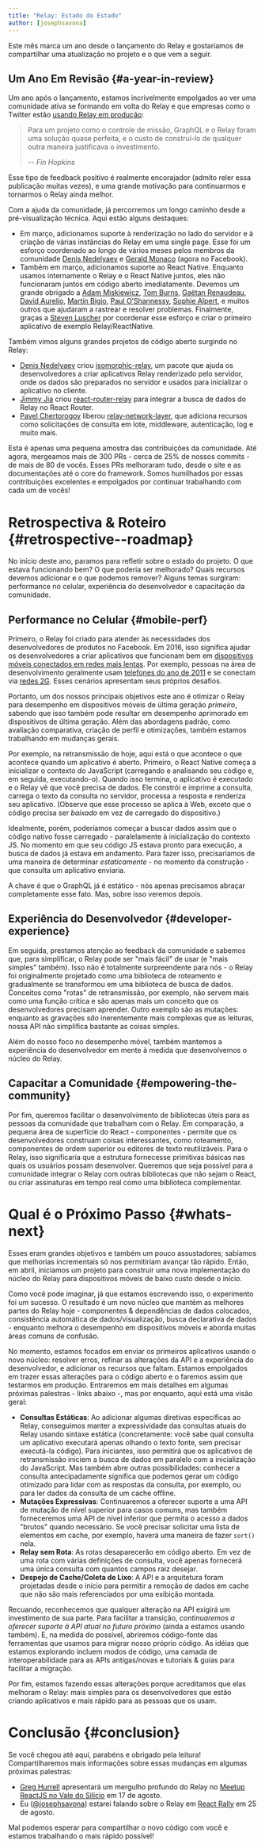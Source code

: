 ```yaml
---
title: "Relay: Estado do Estado"
author: [josephsavona]
---
```


Este mês marca um ano desde o lançamento do Relay e gostaríamos de compartilhar uma atualização no projeto e o que vem a seguir.

## Um Ano Em Revisão {#a-year-in-review}


Um ano após o lançamento, estamos incrivelmente empolgados ao ver uma comunidade ativa se formando em volta do Relay e que empresas como o Twitter estão [usando Relay em produção](https://fabric.io/blog/building-fabric-mission-control-with-graphql-and-relay):

> Para um projeto como o controle de missão, GraphQL e o Relay foram uma solução quase perfeita, e o custo de construí-lo de qualquer outra maneira justificava o investimento.
>
> -- <cite>Fin Hopkins</cite>

Esse tipo de feedback positivo é realmente encorajador (admito reler essa publicação muitas vezes), e uma grande motivação para continuarmos e tornarmos o Relay ainda melhor.

Com a ajuda da comunidade, já percorremos um longo caminho desde a pré-visualização técnica. Aqui estão alguns destaques:

- Em março, adicionamos suporte à renderização no lado do servidor e à criação de várias instâncias do Relay em uma single page. Esse foi um esforço coordenado ao longo de vários meses pelos membros da comunidade [Denis Nedelyaev](https://github.com/denvned) e [Gerald Monaco](https://github.com/devknoll) (agora no Facebook).
- Também em março, adicionamos suporte ao React Native. Enquanto usamos internamente o Relay e o React Native juntos, eles não funcionaram juntos em código aberto imediatamente. Devemos um grande obrigado a [Adam Miskiewicz](https://github.com/skevy), [Tom Burns](https://github.com/boourns), [Gaëtan Renaudeau](https://github.com/gre), [David Aurelio](https://github.com/davidaurelio), [Martín Bigio](https://github.com/martinbigio), [Paul O’Shannessy](https://github.com/zpao), [Sophie Alpert](https://github.com/sophiebits), e muitos outros que ajudaram a rastrear e resolver problemas. Finalmente, graças a [Steven Luscher](https://github.com/steveluscher) por coordenar esse esforço e criar o primeiro aplicativo de exemplo Relay/ReactNative.

Também vimos alguns grandes projetos de código aberto surgindo no Relay:

- [Denis Nedelyaev](https://github.com/denvned) criou [isomorphic-relay](https://github.com/denvned/isomorphic-relay/), um pacote que ajuda os desenvolvedores a criar aplicativos Relay renderizado pelo servidor, onde os dados são preparados no servidor e usados para inicializar o aplicativo no cliente.
- [Jimmy Jia](https://github.com/taion) criou [react-router-relay](https://github.com/relay-tools/react-router-relay) para integrar a busca de dados do Relay no React Router.
- [Pavel Chertorogov](https://github.com/nodkz) liberou [relay-network-layer](https://github.com/nodkz/react-relay-network-layer), que adiciona recursos como solicitações de consulta em lote, middleware, autenticação, log e muito mais.

Esta é apenas uma pequena amostra das contribuições da comunidade. Até agora, mergeamos mais de 300 PRs - cerca de 25% de nossos commits - de mais de 80 de vocês. Esses PRs melhoraram tudo, desde o site e as documentações até o core do framework. Somos humilhados por essas contribuições excelentes e empolgados por continuar trabalhando com cada um de vocês!

# Retrospectiva & Roteiro {#retrospective--roadmap}

No início deste ano, paramos para refletir sobre o estado do projeto. O que estava funcionando bem? O que poderia ser melhorado? Quais recursos devemos adicionar e o que podemos remover? Alguns temas surgiram: performance no celular, experiência do desenvolvedor e capacitação da comunidade.

## Performance no Celular {#mobile-perf}

Primeiro, o Relay foi criado para atender às necessidades dos desenvolvedores de produtos no Facebook. Em 2016, isso significa ajudar os desenvolvedores a criar aplicativos que funcionam bem em [dispositivos móveis conectados em redes mais lentas](https://newsroom.fb.com/news/2015/10/news-feed-fyi-building-for-all-connectivity/). Por exemplo, pessoas na área de desenvolvimento geralmente usam [telefones do ano de 2011](https://code.facebook.com/posts/307478339448736/year-class-a-classification-system-for-android/) e se conectam via [redes 2G](https://code.facebook.com/posts/952628711437136/classes-performance-and-network-segmentation-on-android/). Esses cenários apresentam seus próprios desafios.

Portanto, um dos nossos principais objetivos este ano é otimizar o Relay para desempenho em dispositivos móveis de última geração *primeiro*, sabendo que isso também pode resultar em desempenho aprimorado em dispositivos de última geração. Além das abordagens padrão, como avaliação comparativa, criação de perfil e otimizações, também estamos trabalhando em mudanças gerais.

Por exemplo, na retransmissão de hoje, aqui está o que acontece o que acontece quando um aplicativo é aberto. Primeiro, o React Native começa a inicializar o contexto do JavaScript (carregando e analisando seu código e, em seguida, executando-o). Quando isso termina, o aplicativo é executado e o Relay vê que você precisa de dados. Ele constrói e imprime a consulta, carrega o texto da consulta no servidor, processa a resposta e renderiza seu aplicativo. (Observe que esse processo se aplica à Web, exceto que o código precisa ser *baixado* em vez de carregado do dispositivo.)

Idealmente, porém, poderíamos começar a buscar dados assim que o código nativo fosse carregado - paralelamente à inicialização do contexto JS. No momento em que seu código JS estava pronto para execução, a busca de dados já estava em andamento. Para fazer isso, precisaríamos de uma maneira de determinar *estaticamente* - no momento da construção - que consulta um aplicativo enviaria.

A chave é que o GraphQL já é estático - nós apenas precisamos abraçar completamente esse fato. Mas, sobre isso veremos depois.

## Experiência do Desenvolvedor {#developer-experience}

Em seguida, prestamos atenção ao feedback da comunidade e sabemos que, para simplificar, o Relay pode ser "mais fácil" de usar (e "mais simples" também). Isso não é totalmente surpreendente para nós - o Relay foi originalmente projetado como uma biblioteca de roteamento e gradualmente se transformou em uma biblioteca de busca de dados. Conceitos como "rotas" de retransmissão, por exemplo, não servem mais como uma função crítica e são apenas mais um conceito que os desenvolvedores precisam aprender. Outro exemplo são as mutações: enquanto as gravações *são* inerentemente mais complexas que as leituras, nossa API não simplifica bastante as coisas simples.

Além do nosso foco no desempenho móvel, também mantemos a experiência do desenvolvedor em mente à medida que desenvolvemos o núcleo do Relay.

## Capacitar a Comunidade {#empowering-the-community}

Por fim, queremos facilitar o desenvolvimento de bibliotecas úteis para as pessoas da comunidade que trabalham com o Relay. Em comparação, a pequena área de superfície do React - componentes - permite que os desenvolvedores construam coisas interessantes, como roteamento, componentes de ordem superior ou editores de texto reutilizáveis. Para o Relay, isso significaria que a estrutura fornecesse primitivas básicas nas quais os usuários possam desenvolver. Queremos que seja possível para a comunidade integrar o Relay com outras bibliotecas que não sejam o React, ou criar assinaturas em tempo real como uma biblioteca complementar.

# Qual é o Próximo Passo {#whats-next}

Esses eram grandes objetivos e também um pouco assustadores; sabíamos que melhorias incrementais só nos permitiriam avançar tão rápido. Então, em abril, iniciamos um projeto para construir uma nova implementação do núcleo do Relay para dispositivos móveis de baixo custo desde o início.

Como você pode imaginar, já que estamos escrevendo isso, o experimento foi um sucesso. O resultado é um novo núcleo que mantém as melhores partes do Relay hoje - componentes & dependências de dados colocados, consistência automática de dados/visualização, busca declarativa de dados - enquanto melhora o desempenho em dispositivos móveis e aborda muitas áreas comuns de confusão.


No momento, estamos focados em enviar os primeiros aplicativos usando o novo núcleo: resolver erros, refinar as alterações da API e a experiência do desenvolvedor, e adicionar os recursos que faltam. Estamos empolgados em trazer essas alterações para o código aberto e o faremos assim que testarmos em produção. Entraremos em mais detalhes em algumas próximas palestras - links abaixo -, mas por enquanto, aqui está uma visão geral:

- **Consultas Estáticas**: Ao adicionar algumas diretivas específicas ao Relay, conseguimos manter a expressividade das consultas atuais do Relay usando sintaxe estática (concretamente: você sabe qual consulta um aplicativo executará apenas olhando o texto fonte, sem precisar executá-la código). Para iniciantes, isso permitirá que os aplicativos de retransmissão iniciem a busca de dados em paralelo com a inicialização do JavaScript. Mas também abre outras possibilidades: conhecer a consulta antecipadamente significa que podemos gerar um código otimizado para lidar com as respostas da consulta, por exemplo, ou para ler dados da consulta de um cache offline.
- **Mutações Expressivas**: Continuaremos a oferecer suporte a uma API de mutação de nível superior para casos comuns, mas também forneceremos uma API de nível inferior que permita o acesso a dados "brutos" quando necessário. Se você precisar solicitar uma lista de elementos em cache, por exemplo, haverá uma maneira de fazer `sort()` nela.
- **Relay sem Rota**: As rotas desaparecerão em código aberto. Em vez de uma rota com várias definições de consulta, você apenas fornecerá uma única consulta com quantos campos raiz desejar.
- **Despejo de Cache/Coleta de Lixo**: A API e a arquitetura foram projetadas desde o início para permitir a remoção de dados em cache que não são mais referenciados por uma exibição montada.

Recuando, reconhecemos que qualquer alteração na API exigirá um investimento de sua parte. Para facilitar a transição, *continuaremos a oferecer suporte à API atual no futuro próximo* (ainda a estamos usando também). E, na medida do possível, abriremos código-fonte das ferramentas que usamos para migrar nosso próprio código. As idéias que estamos explorando incluem modos de código, uma camada de interoperabilidade para as APIs antigas/novas e tutoriais & guias para facilitar a migração.

Por fim, estamos fazendo essas alterações porque acreditamos que elas melhoram o Relay: mais simples para os desenvolvedores que estão criando aplicativos e mais rápido para as pessoas que os usam.

# Conclusão {#conclusion}

Se você chegou até aqui, parabéns e obrigado pela leitura! Compartilharemos mais informações sobre essas mudanças em algumas próximas palestras:

- [Greg Hurrell](https://github.com/wincent) apresentará um mergulho profundo do Relay no [Meetup ReactJS no Vale do Silício](http://www.meetup.com/Silicon-Valley-ReactJS-Meetup/events/232236845/) em 17 de agosto.
- Eu ([@josephsavona](https://github.com/josephsavona)) estarei falando sobre o Relay em [React Rally](http://www.reactrally.com) em 25 de agosto.

Mal podemos esperar para compartilhar o novo código com você e estamos trabalhando o mais rápido possível!
